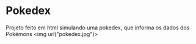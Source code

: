 # Pokedex
Projeto feito em html simulando uma pokedex, que informa os dados dos Pokémons 
<img url("pokedex.jpg")>
